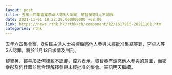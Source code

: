 ```yaml
---
layout: post
title: 去年六四集會案李卓人等5人認罪　黎智英等3人不認罪
date: 2021-11-01 18:22:29.000000000 +08:00
link: https://news.rthk.hk/rthk/ch/component/k2/1617915-20211101.htm
categories: rthk
---
```


去年六四集會案，8名民主派人士被控煽惑他人參與未經批准集結等罪，李卓人等5人認罪，將於11月12日求情及判刑。

黎智英、鄒幸彤及何桂藍不認罪，控方表示，黎智英有煽惑他人參與的意圖，而鄒幸彤及何桂藍並無合理解釋參與未經批准的集會。審訊明天繼續。
